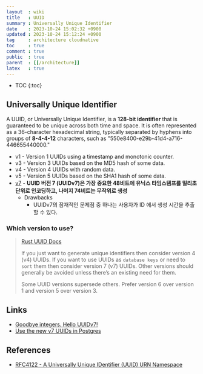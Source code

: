 ```yaml
---
layout  : wiki
title   : UUID
summary : Universally Unique Identifier
date    : 2023-10-24 15:02:32 +0900
updated : 2023-10-24 15:12:24 +0900
tag     : architecture cloudnative
toc     : true
comment : true
public  : true
parent  : [[/architecture]]
latex   : true
---
```

* TOC
{:toc}

## Universally Unique Identifier

A UUID, or Universally Unique Identifier, is a __128-bit identifier__ that is guaranteed to be unique across both time and space. It is often represented as a 36-character hexadecimal string, typically separated by hyphens into groups of __8-4-4-12__ characters, such as "550e8400-e29b-41d4-a716-446655440000."

- v1 - Version 1 UUIDs using a timestamp and monotonic counter.
- v3 - Version 3 UUIDs based on the MD5 hash of some data.
- v4 - Version 4 UUIDs with random data.
- v5 - Version 5 UUIDs based on the SHA1 hash of some data.
- [v7](https://www.ietf.org/archive/id/draft-ietf-uuidrev-rfc4122bis-00.html#name-uuid-version-7) - __UUID 버전 7 (UUIDv7)은 가장 중요한 48비트에 유닉스 타임스탬프를 밀리초 단위로 인코딩하고, 나머지 74비트는 무작위로 생성__
  - Drawbacks
    - UUIDv7의 잠재적인 문제점 중 하나는 사용자가 ID 에서 생성 시간을 추출할 수 있다.

### Which version to use?

> [Rust UUID Docs](https://docs.rs/uuid/latest/uuid/)
> 
> If you just want to generate unique identifiers then consider version 4 (v4) UUIDs. If you want to use UUIDs as `database keys` or need to `sort` them then consider version 7 (v7) UUIDs. Other versions should generally be avoided unless there’s an existing need for them.
>
> Some UUID versions supersede others. Prefer version 6 over version 1 and version 5 over version 3.

## Links

- [Goodbye integers. Hello UUIDv7!](https://buildkite.com/blog/goodbye-integers-hello-uuids)
- [Use the new v7 UUIDs in Postgres](https://pgxn.org/dist/pg_uuidv7/)

## References

- [RFC4122 - A Universally Unique IDentifier (UUID) URN Namespace](https://datatracker.ietf.org/doc/html/rfc4122)